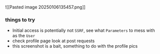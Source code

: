 
![[Pasted image 20250106135457.png]]

### things to try
- Initial access is potentially not `SSRF`, see what `Parameters` to mess with as the `User`
-  check profile page look at post requests
- this screenshot is a bait, something to do with the profile pics